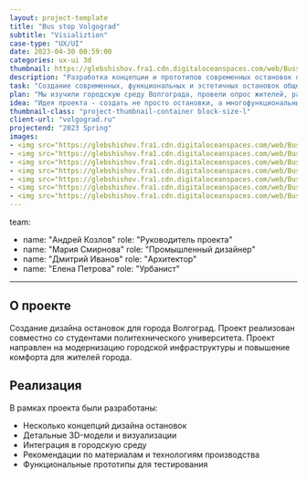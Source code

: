 ```yaml
---
layout: project-template
title: "Bus stop Volgograd"
subtitle: "Visializtion"
case-type: "UX/UI"
date: 2023-04-30 00:59:00
categories: ux-ui 3d
thumbnail: https://glebshishov.fra1.cdn.digitaloceanspaces.com/web/Busstop/busstop-thumbnail.webp
description: "Разработка концепции и прототипов современных остановок общественного транспорта для города Волгоград с учетом городской среды и потребностей жителей."
task: "Создание современных, функциональных и эстетичных остановок общественного транспорта для Волгограда, которые будут соответствовать потребностям жителей и гармонично вписываться в городскую среду."
plan: "Мы изучили городскую среду Волгограда, провели опрос жителей, разработали несколько концепций дизайна, создали 3D-модели и прототипы для тестирования."
idea: "Идея проекта - создать не просто остановки, а многофункциональные городские объекты, которые станут частью комфортной городской среды."
thumbnail-class: "project-thumbnail-container block-size-l"
client-url: "volgograd.ru"
projectend: "2023 Spring"
images:
- <img src="https://glebshishov.fra1.cdn.digitaloceanspaces.com/web/Busstop/busstop-01.webp" class="project-img-parameters img-size-full" alt="busstop-01">
- <img src="https://glebshishov.fra1.cdn.digitaloceanspaces.com/web/Busstop/busstop-02.webp" class="project-img-parameters img-size-full" alt="busstop-02">
- <img src="https://glebshishov.fra1.cdn.digitaloceanspaces.com/web/Busstop/busstop-03.webp" class="project-img-parameters img-size-full" alt="busstop-03">
- <img src="https://glebshishov.fra1.cdn.digitaloceanspaces.com/web/Busstop/busstop-04.webp" class="project-img-parameters img-size-half" alt="busstop-04">
- <img src="https://glebshishov.fra1.cdn.digitaloceanspaces.com/web/Busstop/busstop-05.webp" class="project-img-parameters img-size-half" alt="busstop-05">
- <img src="https://glebshishov.fra1.cdn.digitaloceanspaces.com/web/Busstop/busstop-06.webp" class="project-img-parameters img-size-full" alt="busstop-06">
- <img src="https://glebshishov.fra1.cdn.digitaloceanspaces.com/web/Busstop/busstop-07.webp" class="project-img-parameters img-size-full" alt="busstop-07">
---
```

team:
  - name: "Андрей Козлов"
    role: "Руководитель проекта"
  - name: "Мария Смирнова"
    role: "Промышленный дизайнер"
  - name: "Дмитрий Иванов"
    role: "Архитектор"
  - name: "Елена Петрова"
    role: "Урбанист"
---

## О проекте

Создание дизайна остановок для города Волгоград. Проект реализован совместно со студентами политехнического университета. Проект направлен на модернизацию городской инфраструктуры и повышение комфорта для жителей города.

## Реализация

В рамках проекта были разработаны:
- Несколько концепций дизайна остановок
- Детальные 3D-модели и визуализации
- Интеграция в городскую среду
- Рекомендации по материалам и технологиям производства
- Функциональные прототипы для тестирования
